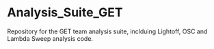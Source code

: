 # Analysis_Suite_GET
Repository for the GET team analysis suite, inclduing Lightoff, OSC and Lambda Sweep analysis code.
